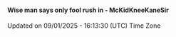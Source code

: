 #### Wise man says only fool rush in - McKidKneeKaneSir
Updated on 09/01/2025 - 16:13:30 (UTC) Time Zone
